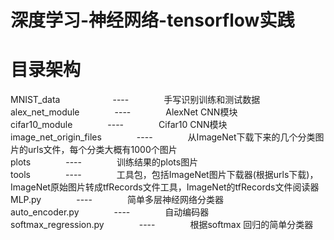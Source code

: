 # 深度学习-神经网络-tensorflow实践
# 目录架构
MNIST_data　　　　　　----　　　　手写识别训练和测试数据<br>
alex_net_module　　　　----　　　　AlexNet CNN模块<br>
cifar10_module　　　　----　　　　Cifar10 CNN模块<br>
image_net_origin_files　　　　----　　　　从ImageNet下载下来的几个分类图片的urls文件，每个分类大概有1000个图片<br>
plots　　　　----　　　　训练结果的plots图片<br>
tools　　　　----　　　　工具包，包括ImageNet图片下载器(根据urls下载)，ImageNet原始图片转成tfRecords文件工具，ImageNet的tfRecords文件阅读器<br>
MLP.py　　　　----　　　　简单多层神经网络分类器<br>
auto_encoder.py　　　　----　　　　自动编码器<br>
softmax_regression.py　　　　----　　　　根据softmax 回归的简单分类器<br>
